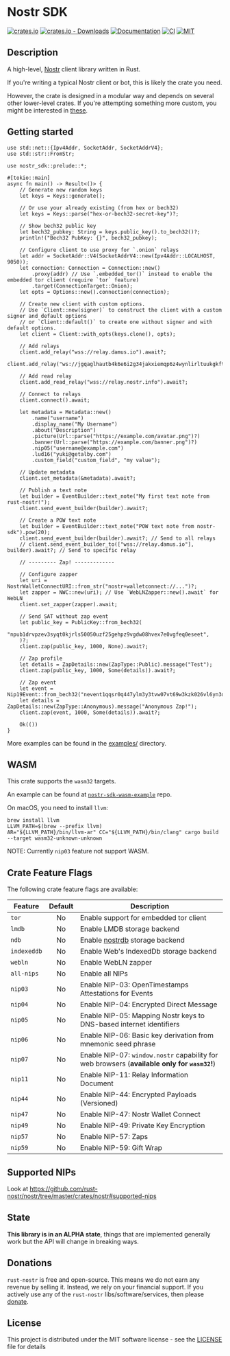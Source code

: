 # Nostr SDK

[![crates.io](https://img.shields.io/crates/v/nostr-sdk.svg)](https://crates.io/crates/nostr-sdk)
[![crates.io - Downloads](https://img.shields.io/crates/d/nostr-sdk)](https://crates.io/crates/nostr-sdk)
[![Documentation](https://docs.rs/nostr-sdk/badge.svg)](https://docs.rs/nostr-sdk)
[![CI](https://github.com/rust-nostr/nostr/actions/workflows/ci.yml/badge.svg)](https://github.com/rust-nostr/nostr/actions/workflows/ci.yml)
[![MIT](https://img.shields.io/crates/l/nostr-sdk.svg)](../../LICENSE)

## Description

A high-level, [Nostr](https://github.com/nostr-protocol/nostr) client library written in Rust.

If you're writing a typical Nostr client or bot, this is likely the crate you need.

However, the crate is designed in a modular way and depends on several other lower-level crates. 
If you're attempting something more custom, you might be interested in [these](https://github.com/rust-nostr/nostr#project-structure).

## Getting started

```rust,no_run
use std::net::{Ipv4Addr, SocketAddr, SocketAddrV4};
use std::str::FromStr;

use nostr_sdk::prelude::*;

#[tokio::main]
async fn main() -> Result<()> {
    // Generate new random keys
    let keys = Keys::generate();

    // Or use your already existing (from hex or bech32)
    let keys = Keys::parse("hex-or-bech32-secret-key")?;

    // Show bech32 public key
    let bech32_pubkey: String = keys.public_key().to_bech32()?;
    println!("Bech32 PubKey: {}", bech32_pubkey);

    // Configure client to use proxy for `.onion` relays
    let addr = SocketAddr::V4(SocketAddrV4::new(Ipv4Addr::LOCALHOST, 9050));
    let connection: Connection = Connection::new()
        .proxy(addr) // Use `.embedded_tor()` instead to enable the embedded tor client (require `tor` feature)
        .target(ConnectionTarget::Onion);
    let opts = Options::new().connection(connection);

    // Create new client with custom options.
    // Use `Client::new(signer)` to construct the client with a custom signer and default options
    // or `Client::default()` to create one without signer and with default options.
    let client = Client::with_opts(keys.clone(), opts);

    // Add relays
    client.add_relay("wss://relay.damus.io").await?;
    client.add_relay("ws://jgqaglhautb4k6e6i2g34jakxiemqp6z4wynlirltuukgkft2xuglmqd.onion").await?;
    
    // Add read relay
    client.add_read_relay("wss://relay.nostr.info").await?;

    // Connect to relays
    client.connect().await;

    let metadata = Metadata::new()
        .name("username")
        .display_name("My Username")
        .about("Description")
        .picture(Url::parse("https://example.com/avatar.png")?)
        .banner(Url::parse("https://example.com/banner.png")?)
        .nip05("username@example.com")
        .lud16("yuki@getalby.com")
        .custom_field("custom_field", "my value");

    // Update metadata
    client.set_metadata(&metadata).await?;

    // Publish a text note
    let builder = EventBuilder::text_note("My first text note from rust-nostr!");
    client.send_event_builder(builder).await?;

    // Create a POW text note
    let builder = EventBuilder::text_note("POW text note from nostr-sdk").pow(20);
    client.send_event_builder(builder).await?; // Send to all relays
    // client.send_event_builder_to(["wss://relay.damus.io"], builder).await?; // Send to specific relay

    // --------- Zap! -------------

    // Configure zapper
    let uri = NostrWalletConnectURI::from_str("nostr+walletconnect://...")?;
    let zapper = NWC::new(uri); // Use `WebLNZapper::new().await` for WebLN
    client.set_zapper(zapper).await;

    // Send SAT without zap event
    let public_key = PublicKey::from_bech32(
        "npub1drvpzev3syqt0kjrls50050uzf25gehpz9vgdw08hvex7e0vgfeq0eseet",
    )?;
    client.zap(public_key, 1000, None).await?;

    // Zap profile
    let details = ZapDetails::new(ZapType::Public).message("Test");
    client.zap(public_key, 1000, Some(details)).await?;

    // Zap event
    let event = Nip19Event::from_bech32("nevent1qqsr0q447ylm3y3tvw07vt69w3kzk026vl6yn3dwm9fweay0dw0jttgpz3mhxue69uhhyetvv9ujumn0wd68ytnzvupzq6xcz9jerqgqkldy8lpg7lglcyj4g3nwzy2cs6u70wejdaj7csnjqvzqqqqqqygequ53")?;
    let details = ZapDetails::new(ZapType::Anonymous).message("Anonymous Zap!");
    client.zap(event, 1000, Some(details)).await?;

    Ok(())
}
```

More examples can be found in the [examples/](https://github.com/rust-nostr/nostr/tree/master/crates/nostr-sdk/examples) directory.

## WASM

This crate supports the `wasm32` targets.

An example can be found at [`nostr-sdk-wasm-example`](https://github.com/rust-nostr/nostr-sdk-wasm-example) repo.

On macOS, you need to install `llvm`:

```shell
brew install llvm
LLVM_PATH=$(brew --prefix llvm)
AR="${LLVM_PATH}/bin/llvm-ar" CC="${LLVM_PATH}/bin/clang" cargo build --target wasm32-unknown-unknown
```

NOTE: Currently `nip03` feature not support WASM.

## Crate Feature Flags

The following crate feature flags are available:

| Feature     | Default | Description                                                                                  |
|-------------|:-------:|----------------------------------------------------------------------------------------------|
| `tor`       |   No    | Enable support for embedded tor client                                                       |
| `lmdb`      |   No    | Enable LMDB storage backend                                                                  |
| `ndb`       |   No    | Enable [nostrdb](https://github.com/damus-io/nostrdb) storage backend                        |
| `indexeddb` |   No    | Enable Web's IndexedDb storage backend                                                       |
| `webln`     |   No    | Enable WebLN zapper                                                                          |
| `all-nips`  |   No    | Enable all NIPs                                                                              |
| `nip03`     |   No    | Enable NIP-03: OpenTimestamps Attestations for Events                                        |
| `nip04`     |   No    | Enable NIP-04: Encrypted Direct Message                                                      |
| `nip05`     |   No    | Enable NIP-05: Mapping Nostr keys to DNS-based internet identifiers                          |
| `nip06`     |   No    | Enable NIP-06: Basic key derivation from mnemonic seed phrase                                |
| `nip07`     |   No    | Enable NIP-07: `window.nostr` capability for web browsers (**available only for `wasm32`!**) |
| `nip11`     |   No    | Enable NIP-11: Relay Information Document                                                    |
| `nip44`     |   No    | Enable NIP-44: Encrypted Payloads (Versioned)                                                |
| `nip47`     |   No    | Enable NIP-47: Nostr Wallet Connect                                                          |
| `nip49`     |   No    | Enable NIP-49: Private Key Encryption                                                        |
| `nip57`     |   No    | Enable NIP-57: Zaps                                                                          |
| `nip59`     |   No    | Enable NIP-59: Gift Wrap                                                                     |

## Supported NIPs

Look at <https://github.com/rust-nostr/nostr/tree/master/crates/nostr#supported-nips>

## State

**This library is in an ALPHA state**, things that are implemented generally work but the API will change in breaking ways.

## Donations

`rust-nostr` is free and open-source. This means we do not earn any revenue by selling it. Instead, we rely on your financial support. If you actively use any of the `rust-nostr` libs/software/services, then please [donate](https://rust-nostr.org/donate).

## License

This project is distributed under the MIT software license - see the [LICENSE](../../LICENSE) file for details
